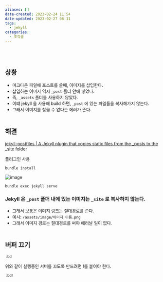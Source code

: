 ```yaml
---
aliases: []
date-created: 2023-02-24 11:54
date-updated: 2023-02-27 06:11
tags:
  - jekyll
categories:
  - 조각글
---
```

<br><br>
## 상황

- 마크다운 파일에 포스트를 쓸때, 이미지를 삽입한다.
- 삽입하는 이미지 역시 `_post` 폴더 안에 넣었다.
- 즉, `_assets` 폴더를 사용하지 않았다.
- 이떄 jekyll 을 사용해 build 하면, `_post` 에 있는 파일들을 복사해가지 않는다.
- 그래서 이미지를 찾을 수 없다는 에러가 뜬다.
<br><br>
## 해결

[jekyll-postfiles | A Jekyll plugin that copies static files from the _posts to the _site folder](https://nhoizey.github.io/jekyll-postfiles/)

플러그인 사용

```shell
bundle install
```

![image](https://s3.ap-northeast-2.amazonaws.com/donkeyadonkey-assets/img/3f10531f242e0fba6590444938d8b3b5.png)

```shell
bundle exec jekyll serve
```

### Jekyll 은 `_post` 폴더 내에 있는 이미지는 `_site` 로 복사하지 않는다.

- 그래서 보통은 이미지 링크는 절대경로를 쓴다.
- 예시: `/assets/image/이미지 이름.png`
- 그래서 이미지 경로는 절대경로를 써야 에러날 일이 없다.
<br><br>
## 버퍼 끄기

```vim
:bd
```

위와 같이 실행중인 서버를 끄도록 만드려면 !를 붙여야 한다.

```vim
:bd!
```